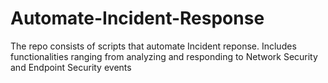 # Automate-Incident-Response
The repo consists of scripts that automate Incident reponse. Includes functionalities ranging from analyzing and responding to Network Security and Endpoint Security events
